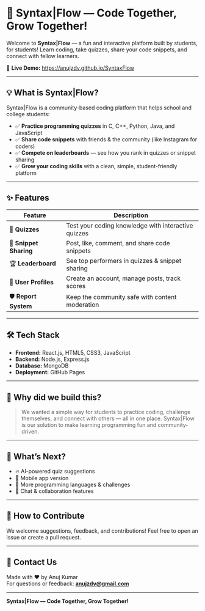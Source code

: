 # 🎯 Syntax|Flow — Code Together, Grow Together!

Welcome to **Syntax|Flow** — a fun and interactive platform built by students, for students!
Learn coding, take quizzes, share your code snippets, and connect with fellow learners.

🚀 **Live Demo:** https://anujzdv.github.io/SyntaxFlow

---

## 💡 What is Syntax|Flow?

Syntax|Flow is a community-based coding platform that helps school and college students:
- ✅ **Practice programming quizzes** in C, C++, Python, Java, and JavaScript
- ✅ **Share code snippets** with friends & the community (like Instagram for coders)
- ✅ **Compete on leaderboards** — see how you rank in quizzes or snippet sharing
- ✅ **Grow your coding skills** with a clean, simple, student-friendly platform

---

## ✨ Features

| Feature | Description |
|--------|-------------|
| 📝 **Quizzes** | Test your coding knowledge with interactive quizzes |
| 💬 **Snippet Sharing** | Post, like, comment, and share code snippets |
| 🏆 **Leaderboard** | See top performers in quizzes & snippet sharing |
| 👤 **User Profiles** | Create an account, manage posts, track scores |
| 🛡️ **Report System** | Keep the community safe with content moderation |

---

## 🛠️ Tech Stack

- **Frontend:** React.js, HTML5, CSS3, JavaScript
- **Backend:** Node.js, Express.js
- **Database:** MongoDB
- **Deployment:** GitHub Pages

---

## 🎯 Why did we build this?

> We wanted a simple way for students to practice coding, challenge themselves, and connect with others — all in one place. Syntax|Flow is our solution to make learning programming fun and community-driven.

---

## 🎉 What’s Next?

- 🔥 AI-powered quiz suggestions
- 📱 Mobile app version
- 🌟 More programming languages & challenges
- 💬 Chat & collaboration features

---

## 💬 How to Contribute

We welcome suggestions, feedback, and contributions!
Feel free to open an issue or create a pull request.

---

## 📧 Contact Us

Made with ❤️ by Anuj Kumar <br>
For questions or feedback: **anujzdv@gmail.com**

---

**Syntax|Flow — Code Together, Grow Together!**
